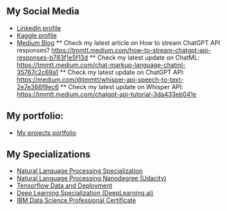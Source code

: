 ## My Social Media
* [LinkedIn profile](https://www.linkedin.com/in/teemumaatta/)
* [Kaggle profile](https://www.kaggle.com/tmkggl)
* [Medium Blog](https://medium.com/@tmmtt)
** Check my latest article on How to stream ChatGPT API responses? https://tmmtt.medium.com/how-to-stream-chatgpt-api-responses-b783f1e5f13d
** Check my latest update on ChatML: https://tmmtt.medium.com/chat-markup-language-chatml-35767c2c69a1
** Check my latest update on ChatGPT API: https://medium.com/@tmmtt/whisper-api-speech-to-text-2e7e366f9ec6
** Check my latest update on Whisper API: https://tmmtt.medium.com/chatgpt-api-tutorial-3da433eb041e

## My portfolio:
* [My projects portfolio](https://github.com/tmgthb/portfolio)

## My Specializations
* [Natural Language Processing Specialization](https://coursera.org/verify/specialization/35G6LQ8LVACD)
* [Natural Language Processing Nanodegree (Udacity)](https://confirm.udacity.com/PV45JQP5)
* [Tensorflow Data and Deployment](https://www.coursera.org/account/accomplishments/specialization/certificate/DTAHYF58DWKN)
* [Deep Learning Specialization (DeepLearning.ai)](https://www.coursera.org/account/accomplishments/specialization/certificate/GWBJZNQZREQW)
* [IBM Data Science Professional Certificate](https://www.coursera.org/account/accomplishments/specialization/certificate/KYR9SZ3LWHW4)
